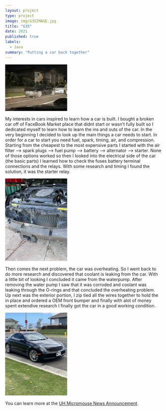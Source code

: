 ```yaml
---
layout: project
type: project
image: img/G35IMAGE.jpg
title: "G35"
date: 2021
published: true
labels:
  - Java
summary: "Putting a car back together"
---
```


<div class="text-center p-4">
<img width="200px" src="../img/G35Pt1.jpg" class="img-thumbnail" > 
</div>

My interests in cars inspired to learn how a car is built. I bought a broken car off of FaceBook Market place that didnt start or wasn't fully built so I dedicated myself to learn how to learn the ins and outs of the car. In the very beginning I decided to look up the main things a car needs to start. In order for a car to start you need fuel, spark, timing, air, and compression. Starting from the cheapest to the most expensive parts I started with the air filter --> spark plugs --> fuel pump --> battery --> alternator --> starter. None of those options worked so then I looked into the electrical side of the car (the basic parts) I learned how to check the fuses battery terminal connections and the relays. With some research and timing I found the solution, it was the starter relay. 

<div class="text-center p-4">
 <img width="200px" src="../img/G35Pt222.jpg" class="img-thumbnail" >  
</div>

Then comes the next problem, the car was overheating. So I went back to do more research and discovered that coolant is leaking from the car. With a little bit of looking I concluded it came from the waterpump. After removing the water pump I saw that it was corroded and coolant was leaking through the O-rings and that concluded the overheating problem. Up next was the exterior portion, I zip tied all the wires together to hold the in place and ordered a OEM front bumper and finally with alot of money spent extendive research I finally got the car in a good working condition.

<div class="text-center p-4">
<img width="200px" src="../img/G35Pt2.jpg" class="img-thumbnail" >  
</div>







You can learn more at the [UH Micromouse News Announcement](https://manoa.hawaii.edu/news/article.php?aId=2857).
